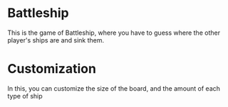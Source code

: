 # Battleship
This is the game of Battleship, where you have to guess where the other player's ships are and sink them.
# Customization
In this, you can customize the size of the board, and the amount of each type of ship
